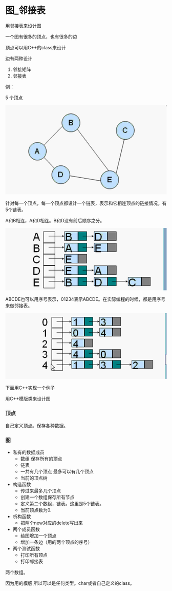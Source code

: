 # 图_邻接表

用邻接表来设计图

一个图有很多的顶点，也有很多的边

顶点可以用C++的class来设计

边有两种设计

1. 邻接矩阵
2. 邻接表

例：

5 个顶点

![image-20190814143448086](assets/image-20190814143448086.png)

针对每一个顶点，每一个顶点都设计一个链表，表示和它相连顶点的链接情况。有5个链表。

A和B相连，A和D相连。B和D没有前后顺序之分。

![image-20190814143512915](assets/image-20190814143512915.png)

ABCDE也可以用序号表示，01234表示ABCDE。在实际编程的时候，都是用序号来做邻接表。

![image-20190814143621561](assets/image-20190814143621561.png)

下面用C++实现一个例子

用C++模版类来设计图

### 顶点

自己定义顶点。保存各种数据。

### 图

- 私有的数据成员
  - 数组 保存所有的顶点
  - 链表
  - 一共有几个顶点 最多可以有几个顶点
  - 当前的顶点树
- 构造函数
  - 传过来最多几个顶点
  - 创建一个数组保存所有节点
  - 定义第二个数组，链表。这里是5个链表。
  - 当前顶点数为0.
- 析构函数
  - 把两个new对应的delete写出来
- 两个成员函数
  - 给图增加一个顶点
  - 增加一条边（用的两个顶点的序号）
- 两个测试函数
  - 打印所有顶点
  - 打印邻接表

两个数组。

因为用的模版 所以可以是任何类型。char或者自己定义的class。